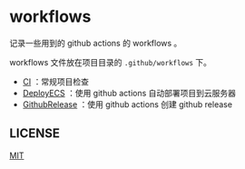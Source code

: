 # workflows

记录一些用到的 github actions 的 workflows 。

workflows 文件放在项目目录的 `.github/workflows` 下。

- [CI](https://github.com/LoTwT/workflows/tree/main/CI) ：常规项目检查
- [DeployECS](https://github.com/LoTwT/workflows/tree/main/DeployECS) ：使用 github actions 自动部署项目到云服务器
- [GithubRelease](https://github.com/LoTwT/workflows/tree/main/GithubRelease) ：使用 github actions 创建 github release

## LICENSE

[MIT](./LICENSE)
